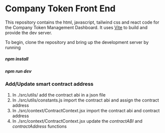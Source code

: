 # Company Token Front End
This repository contains the html, javascript, tailwind css and react code for the Company Token Management Dashboard.
It uses [Vite](https://vitejs.dev/guide/) to build and provide the dev server.

To begin, clone the repository and bring up the development server by running
##### *npm install*
##### *npm run dev*

### Add/Update smart contract address
1. In ./src/utils/ add the contract abi in a json file
2. In ./src/utils/constants.js import the contract abi and assign the contract address
3. In ./src/context/ContractContext.jsx import the contract abi and contract address
4. In ./src/context/ContractContext.jsx update the *contractABI* and *contractAddress* functions
